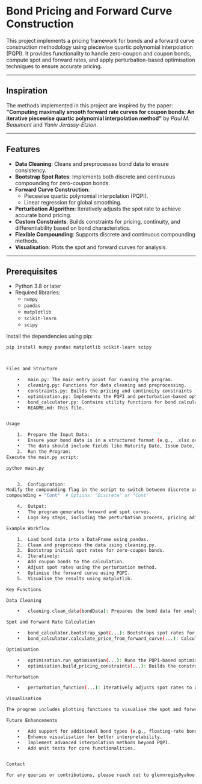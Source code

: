 # Bond Pricing and Forward Curve Construction

This project implements a pricing framework for bonds and a forward curve construction methodology using piecewise quartic polynomial interpolation (PQPI). It provides functionality to handle zero-coupon and coupon bonds, compute spot and forward rates, and apply perturbation-based optimisation techniques to ensure accurate pricing.

---

## Inspiration

The methods implemented in this project are inspired by the paper:
**"Computing maximally smooth forward rate curves for coupon bonds: An iterative piecewise quartic polynomial interpolation method"** by *Paul M. Beaumont* and *Yaniv Jerassy-Etzion*.

---

## Features

- **Data Cleaning**: Cleans and preprocesses bond data to ensure consistency.
- **Bootstrap Spot Rates**: Implements both discrete and continuous compounding for zero-coupon bonds.
- **Forward Curve Construction**:
  - Piecewise quartic polynomial interpolation (PQPI).
  - Linear regression for global smoothing.
- **Perturbation Algorithm**: Iteratively adjusts the spot rate to achieve accurate bond pricing.
- **Custom Constraints**: Builds constraints for pricing, continuity, and differentiability based on bond characteristics.
- **Flexible Compounding**: Supports discrete and continuous compounding methods.
- **Visualisation**: Plots the spot and forward curves for analysis.

---

## Prerequisites

- Python 3.8 or later
- Required libraries:
  - `numpy`
  - `pandas`
  - `matplotlib`
  - `scikit-learn`
  - `scipy`

Install the dependencies using pip:
```bash
pip install numpy pandas matplotlib scikit-learn scipy



Files and Structure

	•	main.py: The main entry point for running the program.
	•	cleaning.py: Functions for data cleaning and preprocessing.
	•	constraints.py: Builds the pricing and continuity constraints for the optimisation problem.
	•	optimisation.py: Implements the PQPI and perturbation-based optimisation algorithms.
	•	bond_calculator.py: Contains utility functions for bond calculations like cash flow generation and pricing.
	•	README.md: This file.


Usage

	1.	Prepare the Input Data:
	•	Ensure your bond data is in a structured format (e.g., .xlsx or .csv).
	•	The data should include fields like Maturity Date, Issue Date, Coupon, Yield to Maturity, Dirty Price, and Time to Maturity (Ttm).
	2.	Run the Program:
Execute the main.py script:

python main.py


	3.	Configuration:
Modify the compounding flag in the script to switch between discrete and continuous compounding:
compounding = "Cont"  # Options: "Discrete" or "Cont"

	4.	Output:
	•	The program generates forward and spot curves.
	•	Logs key steps, including the perturbation process, pricing adjustments, and optimisation results.

Example Workflow

	1.	Load bond data into a DataFrame using pandas.
	2.	Clean and preprocess the data using cleaning.py.
	3.	Bootstrap initial spot rates for zero-coupon bonds.
	4.	Iteratively:
	•	Add coupon bonds to the calculation.
	•	Adjust spot rates using the perturbation method.
	•	Optimise the forward curve using PQPI.
	5.	Visualise the results using matplotlib.

Key Functions

Data Cleaning

	•	cleaning.clean_data(bondData): Prepares the bond data for analysis.

Spot and Forward Rate Calculation

	•	bond_calculator.bootstrap_spot(...): Bootstraps spot rates for bonds.
	•	bond_calculator.calculate_price_from_forward_curve(...): Calculates bond prices from the forward curve.

Optimisation

	•	optimisation.run_optimisation(...): Runs the PQPI-based optimisation to construct the forward curve.
	•	optimisation.build_pricing_constraints(...): Builds the constraint matrices for the optimisation problem.

Perturbation

	•	perturbation_function(...): Iteratively adjusts spot rates to achieve accurate pricing.

Visualisation

The program includes plotting functions to visualise the spot and forward curves. Adjustments for plotting can be made in the main.py script.

Future Enhancements

	•	Add support for additional bond types (e.g., floating-rate bonds).
	•	Enhance visualisation for better interpretability.
	•	Implement advanced interpolation methods beyond PQPI.
	•	Add unit tests for core functionalities.


Contact

For any queries or contributions, please reach out to glennregis@yahoo.com

